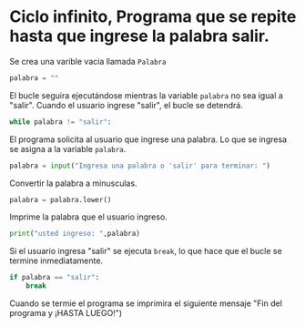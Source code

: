 # Ciclo infinito, Programa que se repite hasta que ingrese la palabra salir.

Se crea una varible vacia llamada `Palabra`
```python
palabra = ""
```

El bucle seguira ejecutándose mientras la variable `palabra` no sea igual a "salir". 
Cuando el usuario ingrese "salir", el bucle se detendrá.
```python
while palabra != "salir":
```

El programa solicita al usuario que ingrese una palabra. Lo que se ingresa se asigna a la variable `palabra`.
```python
palabra = input("Ingresa una palabra o 'salir' para terminar: ")
```

Convertir la palabra a minusculas.
```python
palabra = palabra.lower()
```

Imprime la palabra que el usuario ingreso.
```python
print("usted ingreso: ",palabra)
```

Si el usuario ingresa "salir" se ejecuta `break`, lo que hace que el bucle se termine inmediatamente.
```python
if palabra == "salir":
    break
```
Cuando se termie el programa se imprimira el siguiente mensaje "Fin del programa y ¡HASTA LUEGO!")
